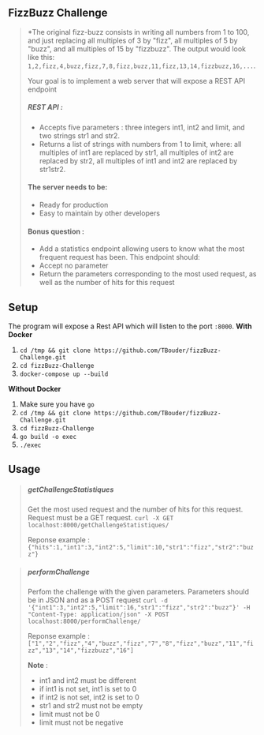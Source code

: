 ## FizzBuzz Challenge

> *The original fizz-buzz consists in writing all numbers from 1 to 100, and just replacing all multiples of 3 by "fizz", all multiples of 5 by "buzz", and all multiples of 15 by "fizzbuzz". The output would look like this:
> `1,2,fizz,4,buzz,fizz,7,8,fizz,buzz,11,fizz,13,14,fizzbuzz,16,...`.
>
> Your goal is to implement a web server that will expose a REST API endpoint
> ##### REST API :
> - Accepts five parameters : three integers int1, int2 and limit, and two strings str1 and str2.
> - Returns a list of strings with numbers from 1 to limit, where: all multiples of int1 are replaced by str1, all multiples of int2 are replaced by str2, all multiples of int1 and int2 are replaced by str1str2.
>
> #### The server needs to be:
> - Ready for production
> - Easy to maintain by other developers
>
> #### Bonus question :
> - Add a statistics endpoint allowing users to know what the most frequent request has been. This endpoint should:
> - Accept no parameter
> - Return the parameters corresponding to the most used request, as well as the number of hits for this request

## Setup
The program will expose a Rest API which will listen to the port `:8000`.
**With Docker**
1. `cd /tmp && git clone https://github.com/TBouder/fizzBuzz-Challenge.git`
2. `cd fizzBuzz-Challenge`
3. `docker-compose up --build`

**Without Docker**
1. Make sure you have `go` 
2. `cd /tmp && git clone https://github.com/TBouder/fizzBuzz-Challenge.git`
3. `cd fizzBuzz-Challenge`
4. `go build -o exec`
5. `./exec`


## Usage
> ##### getChallengeStatistiques
> Get the most used request and the number of hits for this request. Request must be a GET request. 
`curl -X GET localhost:8000/getChallengeStatistiques/`
>
>Reponse example : `{"hits":1,"int1":3,"int2":5,"limit":10,"str1":"fizz","str2":"buzz"}`

> ##### performChallenge
> Perfom the challenge with the given parameters. Parameters should be in JSON and as a POST request
`curl -d '{"int1":3,"int2":5,"limit":16,"str1":"fizz","str2":"buzz"}' -H "Content-Type: application/json" -X POST localhost:8000/performChallenge/`
>
>Reponse example : `["1","2","fizz","4","buzz","fizz","7","8","fizz","buzz","11","fizz","13","14","fizzbuzz","16"]`
>
>**Note** :
> * int1 and int2 must be different
> * if int1 is not set, int1 is set to 0
> * if int2 is not set, int2 is set to 0
> * str1 and str2 must not be empty
> * limit must not be 0
> * limit must not be negative
